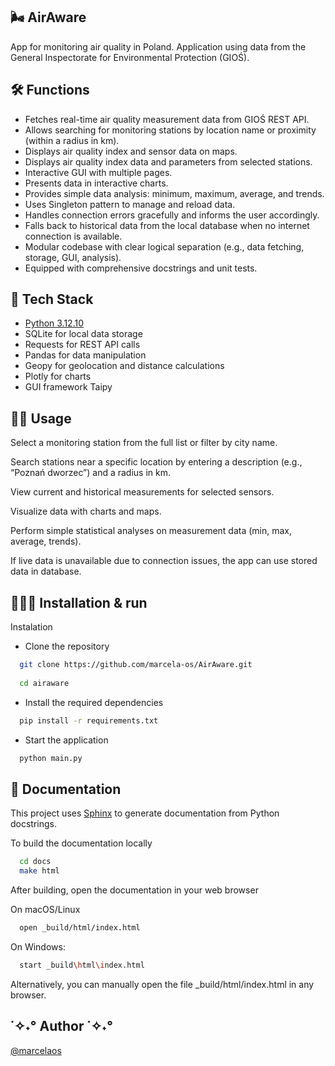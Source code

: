 
## 🌬 AirAware

App for monitoring air quality in Poland.
Application using data from the General Inspectorate for Environmental Protection (GIOŚ).


## 🛠️ Functions


- Fetches real-time air quality measurement data from GIOŚ REST API.
- Allows searching for monitoring stations by location name or proximity (within a radius in km).
- Displays air quality index and sensor data on maps.
- Displays air quality index data and parameters from selected stations.
- Interactive GUI with multiple pages.
- Presents data in interactive charts.
- Provides simple data analysis: minimum, maximum, average, and trends.
- Uses Singleton pattern to manage and reload data.
- Handles connection errors gracefully and informs the user accordingly.
- Falls back to historical data from the local database when no internet connection is available.
- Modular codebase with clear logical separation (e.g., data fetching, storage, GUI, analysis).
- Equipped with comprehensive docstrings and unit tests.



## 🚀 Tech Stack

 - [Python 3.12.10](https://www.python.org/downloads/release/python-31210/)
 - SQLite for local data storage
 - Requests for REST API calls
 - Pandas for data manipulation
 - Geopy for geolocation and distance calculations
 - Plotly for charts 
 - GUI framework Taipy


##  🧑‍💻 Usage

Select a monitoring station from the full list or filter by city name.

Search stations near a specific location by entering a description (e.g., “Poznań dworzec”) and a radius in km.

View current and historical measurements for selected sensors.

Visualize data with charts and maps.

Perform simple statistical analyses on measurement data (min, max, average, trends).

If live data is unavailable due to connection issues, the app can use stored data in database.


## 🏃🏻‍♀️ Installation & run


Instalation
* Clone the repository

```bash
  git clone https://github.com/marcela-os/AirAware.git
  
  cd airaware
```

* Install the required dependencies

```bash
  pip install -r requirements.txt
```

* Start the application

```bash
  python main.py
```


## 📖 Documentation


This project uses [Sphinx](https://www.sphinx-doc.org/) to generate documentation from Python docstrings.

To build the documentation locally

```bash
  cd docs
  make html
```
After building, open the documentation in your web browser

On macOS/Linux
```bash
  open _build/html/index.html
```
On Windows:
```bash
  start _build\html\index.html
```
Alternatively, you can manually open the file _build/html/index.html in any browser.


## ˙✧˖° Author ˙✧˖°

 [@marcelaos](https://github.com/marcela-os)
